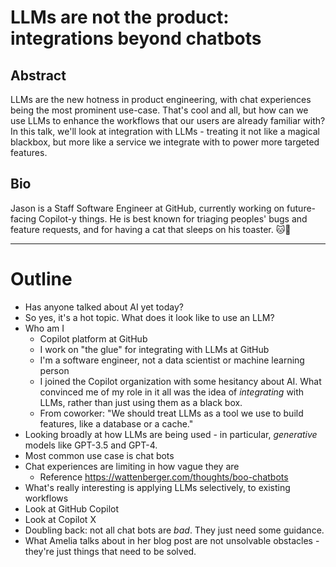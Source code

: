 # LLMs are not the product: integrations beyond chatbots

## Abstract

LLMs are the new hotness in product engineering, with chat experiences being the most prominent use-case. That's cool and all, but how can we use LLMs to enhance the workflows that our users are already familiar with? In this talk, we'll look at integration with LLMs - treating it not like a magical blackbox, but more like a service we integrate with to power more targeted features.

## Bio

Jason is a Staff Software Engineer at GitHub, currently working on future-facing Copilot-y things. He is best known for triaging peoples' bugs and feature requests, and for having a cat that sleeps on his toaster. 🐱🍞

---

# Outline

* Has anyone talked about AI yet today?
* So yes, it's a hot topic. What does it look like to use an LLM?
* Who am I
  * Copilot platform at GitHub
  * I work on "the glue" for integrating with LLMs at GitHub
  * I'm a software engineer, not a data scientist or machine learning person
  * I joined the Copilot organization with some hesitancy about AI. What convinced me of my role in it all was the idea of _integrating_ with LLMs, rather than just using them as a black box.
  * From coworker: "We should treat LLMs as a tool we use to build features, like a database or a cache."
* Looking broadly at how LLMs are being used - in particular, _generative_ models like GPT-3.5 and GPT-4.
* Most common use case is chat bots
* Chat experiences are limiting in how vague they are
  * Reference https://wattenberger.com/thoughts/boo-chatbots
* What's really interesting is applying LLMs selectively, to existing workflows
* Look at GitHub Copilot
* Look at Copilot X
* Doubling back: not all chat bots are _bad_. They just need some guidance.
* What Amelia talks about in her blog post are not unsolvable obstacles - they're just things that need to be solved.